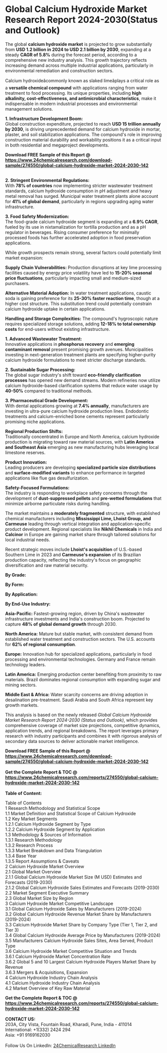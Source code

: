 <h1>Global Calcium Hydroxide Market Research Report 2024-2030(Status and Outlook)</h1><p>The global <strong>calcium hydroxide market</strong> is projected to grow substantially from <strong>USD 1.2 billion in 2024 to USD 2.1 billion by 2030</strong>, expanding at a steady <strong>CAGR of 5.8%</strong> during the forecast period, according to a comprehensive new industry analysis. This growth trajectory reflects increasing demand across multiple industrial applications, particularly in environmental remediation and construction sectors.</p><p>Calcium hydroxideâcommonly known as slaked limeâplays a critical role as a <strong>versatile chemical compound</strong> with applications ranging from water treatment to food processing. Its unique properties, including <strong>high alkalinity, cost-effectiveness, and antimicrobial characteristics</strong>, make it indispensable in modern industrial processes and environmental management solutions.</p><p><strong>1. Infrastructure Development Boom:</strong><br>
Global construction expenditure, projected to reach <strong>USD 15 trillion annually by 2030</strong>, is driving unprecedented demand for calcium hydroxide in mortar, plaster, and soil stabilization applications. The compound's role in improving construction material durability and workability positions it as a critical input in both residential and megaproject developments.</p><div><b>Download FREE Sample of this Report @ 
            <a href="https://www.24chemicalresearch.com/download-sample/274550/global-calcium-hydroxide-market-2024-2030-142">
            https://www.24chemicalresearch.com/download-sample/274550/global-calcium-hydroxide-market-2024-2030-142</a></b></div><br><p><strong>2. Stringent Environmental Regulations:</strong><br>
With <strong>78% of countries</strong> now implementing stricter wastewater treatment standards, calcium hydroxide consumption in pH adjustment and heavy metal removal has surged. Municipal water treatment plants alone account for <strong>41% of global demand</strong>, particularly in regions upgrading aging water infrastructure.</p><p><strong>3. Food Safety Modernization:</strong><br>
The food-grade calcium hydroxide segment is expanding at a <strong>6.9% CAGR</strong>, fueled by its use in nixtamalization for tortilla production and as a pH regulator in beverages. Rising consumer preference for minimally processed foods has further accelerated adoption in food preservation applications.</p><p>While growth prospects remain strong, several factors could potentially limit market expansion:</p><p><strong>Supply Chain Vulnerabilities:</strong> Production disruptions at key lime processing facilities caused by energy price volatility have led to <strong>15-20% seasonal price fluctuations</strong>, particularly impacting small and medium-sized purchasers.</p><p><strong>Alternative Material Adoption:</strong> In water treatment applications, caustic soda is gaining preference for its <strong>25-30% faster reaction time</strong>, though at a higher cost structure. This substitution trend could potentially constrain calcium hydroxide uptake in certain applications.</p><p><strong>Handling and Storage Complexities:</strong> The compound's hygroscopic nature requires specialized storage solutions, adding <strong>12-18% to total ownership costs</strong> for end-users without existing infrastructure.</p><p><strong>1. Advanced Wastewater Treatment:</strong><br>
Innovative applications in <strong>phosphorus recovery</strong> and <strong>emerging contaminant removal</strong> present promising growth avenues. Municipalities investing in next-generation treatment plants are specifying higher-purity calcium hydroxide formulations to meet stricter discharge standards.</p><p><strong>2. Sustainable Sugar Processing:</strong><br>
The global sugar industry's shift toward <strong>eco-friendly clarification processes</strong> has opened new demand streams. Modern refineries now utilize calcium hydroxide-based clarification systems that reduce water usage by <strong>40-50%</strong> compared to traditional methods.</p><p><strong>3. Pharmaceutical Grade Development:</strong><br>
With dental applications growing at <strong>7.4% annually</strong>, manufacturers are investing in ultra-pure calcium hydroxide production lines. Endodontic treatments and calcium-enriched bone cements represent particularly promising niche applications.</p><p><strong>Regional Production Shifts:</strong><br>
	Traditionally concentrated in Europe and North America, calcium hydroxide production is migrating toward raw material sources, with <strong>Latin America and Southeast Asia</strong> emerging as new manufacturing hubs leveraging local limestone reserves.</p><p><strong>Product Innovation:</strong><br>
	Leading producers are developing <strong>specialized particle size distributions</strong> and <strong>surface-modified variants</strong> to enhance performance in targeted applications like flue gas desulfurization.</p><p><strong>Safety-Focused Formulations:</strong><br>
	The industry is responding to workplace safety concerns through the development of <strong>dust-suppressed pellets</strong> and <strong>pre-wetted formulations</strong> that minimize airborne particulate risks during handling.</p><p>The market maintains a <strong>moderately fragmented</strong> structure, with established chemical manufacturers including <strong>Mississippi Lime, Lhoist Group, and Carmeuse</strong> leading through vertical integration and application-specific product development. Regional specialists like <strong>Nikhil Chemicals</strong> in India and <strong>Calcinor</strong> in Europe are gaining market share through tailored solutions for local industrial needs.</p><p>Recent strategic moves include <strong>Lhoist's acquisition</strong> of U.S.-based Southern Lime in 2023 and <strong>Carmeuse's expansion</strong> of its Brazilian production capacity, reflecting the industry's focus on geographic diversification and raw material security.</p><p><strong>By Grade:</strong></p><p><strong>By Form:</strong></p><p><strong>By Application:</strong></p><p><strong>By End-Use Industry:</strong></p><p><strong>Asia-Pacific:</strong> Fastest-growing region, driven by China's wastewater infrastructure investments and India's construction boom. Projected to capture <strong>48% of global demand growth</strong> through 2030.</p><p><strong>North America:</strong> Mature but stable market, with consistent demand from established water treatment and construction sectors. The U.S. accounts for <strong>62% of regional consumption</strong>.</p><p><strong>Europe:</strong> Innovation hub for specialized applications, particularly in food processing and environmental technologies. Germany and France remain technology leaders.</p><p><strong>Latin America:</strong> Emerging production center benefiting from proximity to raw materials. Brazil dominates regional consumption with expanding sugar and mining sectors.</p><p><strong>Middle East &amp; Africa:</strong> Water scarcity concerns are driving adoption in desalination pre-treatment. Saudi Arabia and South Africa represent key growth markets.</p><p>This analysis is based on the newly released <em>Global Calcium Hydroxide Market Research Report 2024-2030 (Status and Outlook)</em>, which provides comprehensive coverage of market size projections, competitive dynamics, application trends, and regional breakdowns. The report leverages primary research with industry participants and combines it with rigorous analysis of secondary data sources to deliver actionable market intelligence.</p><div><b>Download FREE Sample of this Report @ 
            <a href="https://www.24chemicalresearch.com/download-sample/274550/global-calcium-hydroxide-market-2024-2030-142">
            https://www.24chemicalresearch.com/download-sample/274550/global-calcium-hydroxide-market-2024-2030-142</a></b></div><br><div><b>Get the Complete Report & TOC @ 
            <a href="https://www.24chemicalresearch.com/reports/274550/global-calcium-hydroxide-market-2024-2030-142">
            https://www.24chemicalresearch.com/reports/274550/global-calcium-hydroxide-market-2024-2030-142</a></b></div><br>
            <b>Table of Content:</b><p>Table of Contents<br />
1 Research Methodology and Statistical Scope<br />
1.1 Market Definition and Statistical Scope of Calcium Hydroxide<br />
1.2 Key Market Segments<br />
1.2.1 Calcium Hydroxide Segment by Type<br />
1.2.2 Calcium Hydroxide Segment by Application<br />
1.3 Methodology & Sources of Information<br />
1.3.1 Research Methodology<br />
1.3.2 Research Process<br />
1.3.3 Market Breakdown and Data Triangulation<br />
1.3.4 Base Year<br />
1.3.5 Report Assumptions & Caveats<br />
2 Calcium Hydroxide Market Overview<br />
2.1 Global Market Overview<br />
2.1.1 Global Calcium Hydroxide Market Size (M USD) Estimates and Forecasts (2019-2030)<br />
2.1.2 Global Calcium Hydroxide Sales Estimates and Forecasts (2019-2030)<br />
2.2 Market Segment Executive Summary<br />
2.3 Global Market Size by Region<br />
3 Calcium Hydroxide Market Competitive Landscape<br />
3.1 Global Calcium Hydroxide Sales by Manufacturers (2019-2024)<br />
3.2 Global Calcium Hydroxide Revenue Market Share by Manufacturers (2019-2024)<br />
3.3 Calcium Hydroxide Market Share by Company Type (Tier 1, Tier 2, and Tier 3)<br />
3.4 Global Calcium Hydroxide Average Price by Manufacturers (2019-2024)<br />
3.5 Manufacturers Calcium Hydroxide Sales Sites, Area Served, Product Type<br />
3.6 Calcium Hydroxide Market Competitive Situation and Trends<br />
3.6.1 Calcium Hydroxide Market Concentration Rate<br />
3.6.2 Global 5 and 10 Largest Calcium Hydroxide Players Market Share by Revenue<br />
3.6.3 Mergers & Acquisitions, Expansion<br />
4 Calcium Hydroxide Industry Chain Analysis<br />
4.1 Calcium Hydroxide Industry Chain Analysis<br />
4.2 Market Overview of Key Raw Material</p><div><b>Get the Complete Report & TOC @ 
            <a href="https://www.24chemicalresearch.com/reports/274550/global-calcium-hydroxide-market-2024-2030-142">
            https://www.24chemicalresearch.com/reports/274550/global-calcium-hydroxide-market-2024-2030-142</a></b></div><br><b>CONTACT US:</b><br>
            203A, City Vista, Fountain Road, Kharadi, Pune, India - 411014<br>
            International: +1(332) 2424 294<br>
            Asia: +91 9169162030 <br><br>
            Follow Us On LinkedIn: <a href="https://www.linkedin.com/company/24chemicalresearch/">24ChemicalResearch LinkedIn</a>